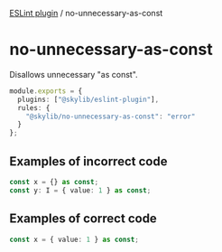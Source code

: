 [ESLint plugin](https://ilyub.github.io/eslint-plugin/) / no-unnecessary-as-const

# no-unnecessary-as-const

Disallows unnecessary "as const".

```ts
module.exports = {
  plugins: ["@skylib/eslint-plugin"],
  rules: {
    "@skylib/no-unnecessary-as-const": "error"
  }
};
```

## Examples of incorrect code

```ts
const x = {} as const;
const y: I = { value: 1 } as const;
```

## Examples of correct code

```ts
const x = { value: 1 } as const;
```